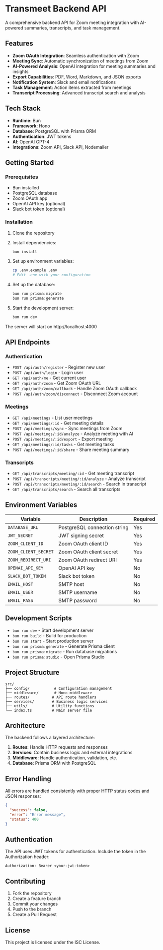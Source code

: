 # Transmeet Backend API

A comprehensive backend API for Zoom meeting integration with AI-powered summaries, transcripts, and task management.

## Features

- **Zoom OAuth Integration**: Seamless authentication with Zoom
- **Meeting Sync**: Automatic synchronization of meetings from Zoom
- **AI-Powered Analysis**: OpenAI integration for meeting summaries and insights
- **Export Capabilities**: PDF, Word, Markdown, and JSON exports
- **Notification System**: Slack and email notifications
- **Task Management**: Action items extracted from meetings
- **Transcript Processing**: Advanced transcript search and analysis

## Tech Stack

- **Runtime**: Bun
- **Framework**: Hono
- **Database**: PostgreSQL with Prisma ORM
- **Authentication**: JWT tokens
- **AI**: OpenAI GPT-4
- **Integrations**: Zoom API, Slack API, Nodemailer

## Getting Started

### Prerequisites

- Bun installed
- PostgreSQL database
- Zoom OAuth app
- OpenAI API key (optional)
- Slack bot token (optional)

### Installation

1. Clone the repository
2. Install dependencies:
   ```bash
   bun install
   ```

3. Set up environment variables:
   ```bash
   cp .env.example .env
   # Edit .env with your configuration
   ```

4. Set up the database:
   ```bash
   bun run prisma:migrate
   bun run prisma:generate
   ```

5. Start the development server:
   ```bash
   bun run dev
   ```

The server will start on http://localhost:4000

## API Endpoints

### Authentication

- `POST /api/auth/register` - Register new user
- `POST /api/auth/login` - Login user
- `GET /api/auth/me` - Get current user
- `GET /api/auth/zoom` - Get Zoom OAuth URL
- `GET /api/auth/zoom/callback` - Handle Zoom OAuth callback
- `POST /api/auth/zoom/disconnect` - Disconnect Zoom account

### Meetings

- `GET /api/meetings` - List user meetings
- `GET /api/meetings/:id` - Get meeting details
- `POST /api/meetings/sync` - Sync meetings from Zoom
- `POST /api/meetings/:id/analyze` - Analyze meeting with AI
- `POST /api/meetings/:id/export` - Export meeting
- `GET /api/meetings/:id/tasks` - Get meeting tasks
- `POST /api/meetings/:id/share` - Share meeting summary

### Transcripts

- `GET /api/transcripts/meeting/:id` - Get meeting transcript
- `POST /api/transcripts/meeting/:id/analyze` - Analyze transcript
- `POST /api/transcripts/meeting/:id/search` - Search in transcript
- `GET /api/transcripts/search` - Search all transcripts

## Environment Variables

| Variable | Description | Required |
|----------|-------------|----------|
| `DATABASE_URL` | PostgreSQL connection string | Yes |
| `JWT_SECRET` | JWT signing secret | Yes |
| `ZOOM_CLIENT_ID` | Zoom OAuth client ID | Yes |
| `ZOOM_CLIENT_SECRET` | Zoom OAuth client secret | Yes |
| `ZOOM_REDIRECT_URI` | Zoom OAuth redirect URI | Yes |
| `OPENAI_API_KEY` | OpenAI API key | No |
| `SLACK_BOT_TOKEN` | Slack bot token | No |
| `EMAIL_HOST` | SMTP host | No |
| `EMAIL_USER` | SMTP username | No |
| `EMAIL_PASS` | SMTP password | No |

## Development Scripts

- `bun run dev` - Start development server
- `bun run build` - Build for production
- `bun run start` - Start production server
- `bun run prisma:generate` - Generate Prisma client
- `bun run prisma:migrate` - Run database migrations
- `bun run prisma:studio` - Open Prisma Studio

## Project Structure

```
src/
├── config/           # Configuration management
├── middleware/       # Hono middleware
├── routes/          # API route handlers
├── services/        # Business logic services
├── utils/           # Utility functions
└── index.ts         # Main server file
```

## Architecture

The backend follows a layered architecture:

1. **Routes**: Handle HTTP requests and responses
2. **Services**: Contain business logic and external integrations
3. **Middleware**: Handle authentication, validation, etc.
4. **Database**: Prisma ORM with PostgreSQL

## Error Handling

All errors are handled consistently with proper HTTP status codes and JSON responses:

```json
{
  "success": false,
  "error": "Error message",
  "status": 400
}
```

## Authentication

The API uses JWT tokens for authentication. Include the token in the Authorization header:

```
Authorization: Bearer <your-jwt-token>
```

## Contributing

1. Fork the repository
2. Create a feature branch
3. Commit your changes
4. Push to the branch
5. Create a Pull Request

## License

This project is licensed under the ISC License.